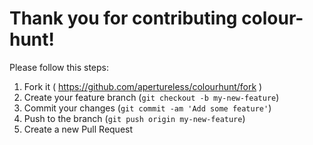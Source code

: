Thank you for contributing colour-hunt!
=========================================

Please follow this steps:

1. Fork it ( https://github.com/apertureless/colourhunt/fork )
2. Create your feature branch (`git checkout -b my-new-feature`)
3. Commit your changes (`git commit -am 'Add some feature'`)
4. Push to the branch (`git push origin my-new-feature`)
5. Create a new Pull Request

